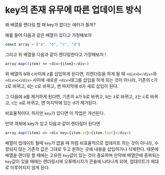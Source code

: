 # key의 존재 유무에 따른 업데이트 방식

왜 배열을 렌더링 할 때 key가 없다는 에러가 뜰까?

예를 들어 다음과 같은 배열이 있다고 가정해보자

```javascript
const array = ["a", "b", "c", "d"]
```

그리고 위 배열을 다음과 같이 렌더링한다고 가정해보자 !

```javascript
array.map((item) => <div>{item}</div>)
```

위 배열의 b와 c사이에 z를 삽입하게 된다면, 리렌더링을 하게 될 때 `<div>b</div>`와 `<div>c</div>` 사이에 새로운 `<div>`태그를 삽입을 하게 되는 것이 아니라, 기존의 c가 z로 바뀌고, d는 c로 바뀌고, 맨 마지막에 d가 새로 삽입이 된다.

그 다음에 a를 제거하게 된다면, 기존의 a가 b로 바뀌고, b는 z로 바뀌고, z는 c로 바뀌고, c는 a로 바뀌고, 맨 마지막에 있는 d가 제거된다.

비효율적이다. 하지만 `key`가 있다면 이 작업은 개선된다.

만약 객체에 key가 있고 다음과 같이 렌더링이 된다면

```javascript
array.map((item) => <div key={item.id}>{item.text}</div>)
```

배열이 업데이트 될때 `key`가 없을 때 처럼 비효율적으로 업데이트 하는 것이 아니라, 수정되지 않는 기존의 값은 그대로 두고 원하는 곳에 내용을 삽입하거나 삭제한다.
때문에 배열을 렌더링 할 때에는 고유한 `key`값이 있는 것이 중요하며 만약에 배열안에 중복되는 `key`값이 있을 때에는 렌더링시에 오류메시지가 콘솔에 나타나게 되며, 업데이트가 제대로 이루어지지 않게 된다.
